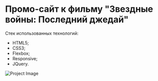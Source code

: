 # Промо-сайт к фильму "Звездные войны: Последний джедай"

Стек использованных технологий:
- HTML5;
- CSS3;
- Flexbox;
- Responsive;
- JQuery.

![Project Image](https://github.com/dim-014/dim-014.github.io/raw/master/site__screenshot.png)
